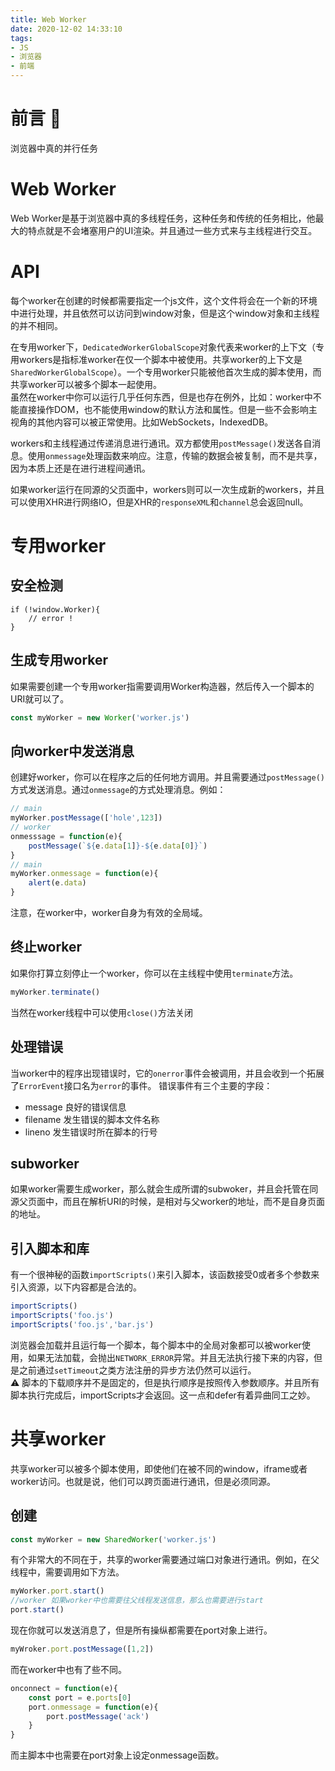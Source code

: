 ```yaml
---
title: Web Worker
date: 2020-12-02 14:33:10
tags:
- JS
- 浏览器
- 前端
---
```

# 前言 🎤
浏览器中真的并行任务

<!--more-->
# Web Worker
Web Worker是基于浏览器中真的多线程任务，这种任务和传统的任务相比，他最大的特点就是不会堵塞用户的UI渲染。并且通过一些方式来与主线程进行交互。

# API
每个worker在创建的时候都需要指定一个js文件，这个文件将会在一个新的环境中进行处理，并且依然可以访问到window对象，但是这个window对象和主线程的并不相同。

在专用worker下，`DedicatedWorkerGlobalScope`对象代表来worker的上下文（专用workers是指标准worker在仅一个脚本中被使用。共享worker的上下文是`SharedWorkerGlobalScope`）。一个专用worker只能被他首次生成的脚本使用，而共享worker可以被多个脚本一起使用。  
虽然在worker中你可以运行几乎任何东西，但是也存在例外，比如：worker中不能直接操作DOM，也不能使用window的默认方法和属性。但是一些不会影响主视角的其他内容可以被正常使用。比如WebSockets，IndexedDB。

workers和主线程通过传递消息进行通讯。双方都使用`postMessage()`发送各自消息。使用`onmessage`处理函数来响应。注意，传输的数据会被复制，而不是共享，因为本质上还是在进行进程间通讯。

如果worker运行在同源的父页面中，workers则可以一次生成新的workers，并且可以使用XHR进行网络IO，但是XHR的`responseXML`和`channel`总会返回null。
# 专用worker
## 安全检测
```
if (!window.Worker){
    // error !
}
```
## 生成专用worker
如果需要创建一个专用worker指需要调用Worker构造器，然后传入一个脚本的URI就可以了。
```js
const myWorker = new Worker('worker.js')
```
## 向worker中发送消息
创建好worker，你可以在程序之后的任何地方调用。并且需要通过`postMessage()`方式发送消息。通过`onmessage`的方式处理消息。例如：
```js
// main
myWorker.postMessage(['hole',123])
// worker
onmesssage = function(e){
    postMessage(`${e.data[1]}-${e.data[0]}`)
}
// main
myWorker.onmessage = function(e){
    alert(e.data)
}
```
注意，在worker中，worker自身为有效的全局域。
## 终止worker
如果你打算立刻停止一个worker，你可以在主线程中使用`terminate`方法。
```js
myWorker.terminate()
```
当然在worker线程中可以使用`close()`方法关闭
## 处理错误
当worker中的程序出现错误时，它的`onerror`事件会被调用，并且会收到一个拓展了`ErrorEvent`接口名为`error`的事件。
错误事件有三个主要的字段：
- message 良好的错误信息
- filename 发生错误的脚本文件名称
- lineno 发生错误时所在脚本的行号

## subworker
如果worker需要生成worker，那么就会生成所谓的subwoker，并且会托管在同源父页面中，而且在解析URI的时候，是相对与父worker的地址，而不是自身页面的地址。
## 引入脚本和库
有一个很神秘的函数`importScripts()`来引入脚本，该函数接受0或者多个参数来引入资源，以下内容都是合法的。
```js
importScripts()
importScripts('foo.js')
importScripts('foo.js','bar.js')
```
浏览器会加载并且运行每一个脚本，每个脚本中的全局对象都可以被worker使用，如果无法加载，会抛出`NETWORK_ERROR`异常。并且无法执行接下来的内容，但是之前通过`setTimeout`之类方法注册的异步方法仍然可以运行。  
⚠️ 脚本的下载顺序并不是固定的，但是执行顺序是按照传入参数顺序。并且所有脚本执行完成后，importScripts才会返回。这一点和defer有着异曲同工之妙。

# 共享worker
共享worker可以被多个脚本使用，即使他们在被不同的window，iframe或者worker访问。也就是说，他们可以跨页面进行通讯，但是必须同源。
## 创建
```js
const myWorker = new SharedWorker('worker.js')
```
有个非常大的不同在于，共享的worker需要通过端口对象进行通讯。例如，在父线程中，需要调用如下方法。
```js
myWorker.port.start()
//worker 如果worker中也需要往父线程发送信息，那么也需要进行start
port.start()
```
现在你就可以发送消息了，但是所有操纵都需要在port对象上进行。
```js
myWroker.port.postMessage([1,2])
```
而在worker中也有了些不同。
```js
onconnect = function(e){
    const port = e.ports[0]
    port.onmessage = function(e){
        port.postMessage('ack')
    }
}
```
而主脚本中也需要在port对象上设定onmessage函数。